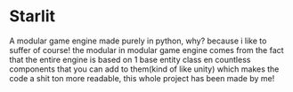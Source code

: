 # Starlit
A modular game engine made purely in python, why? because i like to suffer of course!
the modular in modular game engine comes from the fact that the entire engine is based on 1 base entity class en countless
components that you can add to them(kind of like unity) which makes the code a shit ton more readable, this whole project has
been made by me!
